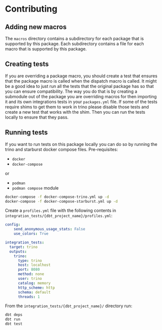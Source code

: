 # Contributing

## Adding new macros
The `macros` directory contains a subdirectory for each package that is supported by this package.
Each subdirectory contains a file for each macro that is supported by this package.

## Creating tests
If you are overriding a package macro, you should create a test that ensures that the package macro is called when the dispatch macro is called.
It might be a good idea to just run all the tests that the original package has so that you can ensure compatibility.
The way you do that is by creating a submodule out of the package you are overriding macros for then importing it and its own integrations tests in your `packages.yml` file.
If some of the tests require shims to get them to work in trino please disable those tests and create a new test that works with the shim.
Then you can run the tests locally to ensure that they pass.

## Running tests

If you want to run tests on this package locally you can do so by running the trino and starburst docker compose files. 
Pre-requisites:

- `docker`
- `docker-compose`

or 

- `podman`
- `podman compose` module


```bash
docker-compose -f docker-compose-trino.yml up -d
docker-compose -f docker-compose-starburst.yml up -d
```

Create a `profiles.yml` file with the following contents in `integration_tests/{dbt_project_name}/profiles.yml`:

```yaml
config:
    send_anonymous_usage_stats: False
    use_colors: True

integration_tests:
  target: trino
  outputs:
    trino:
      type: trino
      host: localhost
      port: 8080
      method: none
      user: trino
      catalog: memory
      http_scheme: http
      schema: default
      threads: 1
```

From the `integration_tests/{dbt_project_name}/` directory run:

```bash
dbt deps
dbt run
dbt test
```
